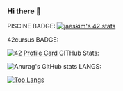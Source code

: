 ### Hi there 👋
PISCINE BADGE:
[![jaeskim's 42 stats](https://badge42.herokuapp.com/api/stats/obouadel?cursus=C%20Piscine)](https://github.com/JaeSeoKim/badge42)


42cursus BADGE:


[![42 Profile Card](https://1337-readme.vercel.app/api/profile?cursus=42cursus&dark=true&email=hide&login=obouadel)](https://github.com/mohouyizme/1337-readme)
GITHub Stats:


![Anurag's GitHub stats](https://github-readme-stats.vercel.app/api?username=itsOussamox&theme=radical&show_icons=true)
LANGS:


[![Top Langs](https://github-readme-stats.vercel.app/api/top-langs/?username=itsOussamox&layout=compact)](https://github.com/anuraghazra/github-readme-stats)
